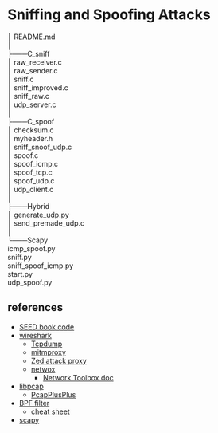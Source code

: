 # Sniffing and Spoofing Attacks

│   README.md                
│                            
├───C_sniff                  
│       raw_receiver.c       
│       raw_sender.c         
│       sniff.c              
│       sniff_improved.c     
│       sniff_raw.c          
│       udp_server.c         
│                            
├───C_spoof                  
│       checksum.c           
│       myheader.h           
│       sniff_snoof_udp.c    
│       spoof.c              
│       spoof_icmp.c         
│       spoof_tcp.c          
│       spoof_udp.c          
│       udp_client.c         
│                            
├───Hybrid                   
│       generate_udp.py      
│       send_premade_udp.c   
│                            
└───Scapy                    
        icmp_spoof.py        
        sniff.py             
        sniff_spoof_icmp.py  
        start.py             
        udp_spoof.py         

## references
* [SEED book code](https://github.com/kevin-w-du/BookCode)   
* [wireshark](https://www.wireshark.org/)   
  * [Tcpdump](https://www.tcpdump.org/)  
  * [mitmproxy](https://mitmproxy.org/)
  * [Zed attack proxy](https://www.zaproxy.org/)
  * [netwox](http://ntwox.sourceforge.net/)
    * [Network Toolbox doc](https://web.ecs.syr.edu/~wedu/SCIENS/seed/Labs/Lab_Setup/netw522/netwox-doc_html/)
* [libpcap](https://libpcap.readthedocs.io)
  * [PcapPlusPlus](https://pcapplusplus.github.io/api-docs/)
* [BPF filter](https://www.kernel.org/doc/html/latest/networking/filter.html)
  * [cheat sheet](./Refs/gu-bpf-reference-guide-gigamon-insight.pdf)
* [scapy](https://scapy.net/)

